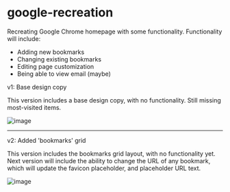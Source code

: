 # google-recreation
Recreating Google Chrome homepage with some functionality. Functionality will include:
- Adding new bookmarks
- Changing existing bookmarks
- Editing page customization
- Being able to view email (maybe)

v1: Base design copy

This version includes a base design copy, with no functionality. Still missing most-visited items.

![image](https://user-images.githubusercontent.com/57778785/236660093-9cfe4ba8-f739-4153-a46a-5d2034153494.png)

--------------------------

v2: Added 'bookmarks' grid

This version includes the bookmarks grid layout, with no functionality yet. Next version will include the ability to change the URL of any bookmark, which will update the favicon placeholder, and placeholder URL text.

![image](https://user-images.githubusercontent.com/57778785/236728789-e8c0fc96-5268-4552-aa1c-d9197fa4fe4a.png)
